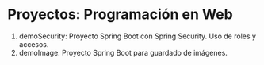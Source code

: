 # Proyectos: Programación en Web

1. demoSecurity: Proyecto Spring Boot con Spring Security. Uso de roles y accesos.
1. demoImage: Proyecto Spring Boot para guardado de imágenes.